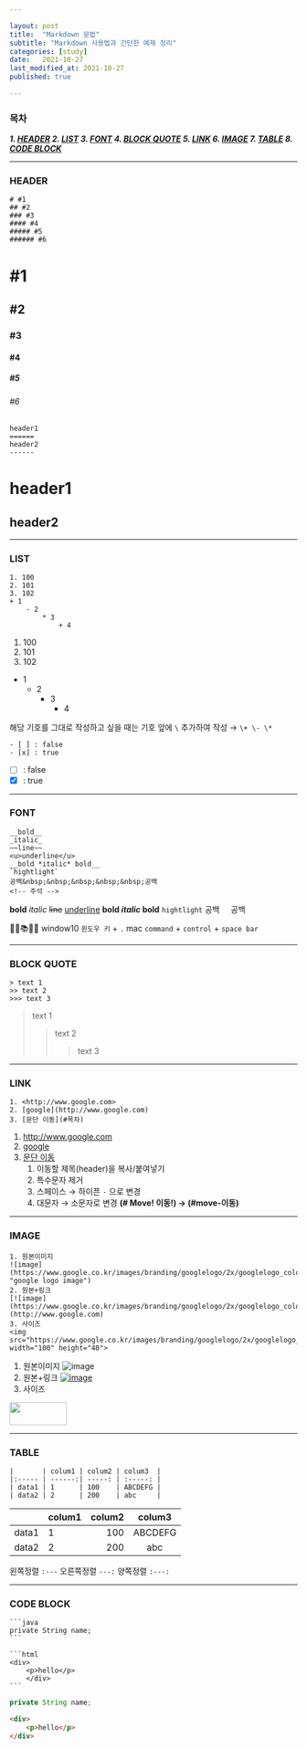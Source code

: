 ```yaml
---

layout: post
title:  "Markdown 문법"
subtitle: "Markdown 사용법과 간단한 예제 정리"
categories: [study]
date:   2021-10-27
last_modified_at: 2021-10-27
published: true

---
```


### 목차
___1. [HEADER](#header)
2. [LIST](#list)
3. [FONT](#font)
4. [BLOCK QUOTE](#block-quote)
5. [LINK](#link)
6. [IMAGE](#image)
7. [TABLE](#table)
8. [CODE BLOCK](#code-block)___

---

### HEADER
```
# #1
## #2
### #3
#### #4
##### #5
###### #6
```
# #1
## #2
### #3
#### #4
##### #5
###### #6
```
header1
======
header2
------
```
header1
======
header2
------

---

### LIST
```
1. 100
2. 101
3. 102
+ 1
    - 2
        * 3
            + 4
```
1. 100
2. 101
3. 102
+ 1
    - 2
        * 3
            + 4

해당 기호를 그대로 작성하고 싶을 때는 기호 앞에 `\` 추가하여 작성 → `\+ \- \*`

```
- [ ] : false
- [x] : true
```
- [ ] : false
- [x] : true

---

### FONT
```
__bold__
_italic_
~~line~~
<u>underline</u>
__bold *italic* bold__
`hightlight`
공백&nbsp;&nbsp;&nbsp;&nbsp;&nbsp;공백
<!-- 주석 -->

```
__bold__
_italic_
~~line~~
<u>underline</u>
__bold *italic* bold__
`hightlight`
공백&nbsp;&nbsp;&nbsp;&nbsp;&nbsp;공백

📘📒📚👀✨
window10 `윈도우 키` + `.`
mac `command` + `control` + `space bar`


---

### BLOCK QUOTE
```
> text 1
>> text 2
>>> text 3
```
> text 1
>> text 2
>>> text 3

---

### LINK
```
1. <http://www.google.com>
2. [google](http://www.google.com)
3. [문단 이동](#목차)
```
1. <http://www.google.com>
2. [google](http://www.google.com)
3. [문단 이동](#목차)
    1. 이동할 제목(header)을 복사/붙여넣기
    2. 특수문자 제거
    3. 스페이스 → 하이픈 `-` 으로 변경
    4. 대문자 → 소문자로 변경
    __(# Move! 이동!) → (#move-이동)__

---

### IMAGE
```
1. 원본이미지
![image](https://www.google.co.kr/images/branding/googlelogo/2x/googlelogo_color_160x56dp.png "google logo image")
2. 원본+링크
[![image](https://www.google.co.kr/images/branding/googlelogo/2x/googlelogo_color_160x56dp.png)](http://www.google.com)
3. 사이즈
<img src="https://www.google.co.kr/images/branding/googlelogo/2x/googlelogo_color_160x56dp.png" width="100" height="40">
```
1. 원본이미지
![image](https://www.google.co.kr/images/branding/googlelogo/2x/googlelogo_color_160x56dp.png "google logo image")
2. 원본+링크
[![image](https://www.google.co.kr/images/branding/googlelogo/2x/googlelogo_color_160x56dp.png)](http://www.google.com)
3. 사이즈
<img src="https://www.google.co.kr/images/branding/googlelogo/2x/googlelogo_color_160x56dp.png" width="100" height="40">

---

### TABLE
```
|       | colum1 | colum2 | colum3  |  
|:----- | ------:| -----: | :-----: |  
| data1 | 1      | 100    | ABCDEFG |  
| data2 | 2      | 200    | abc     |
```
|       | colum1 | colum2 | colum3  |  
|------ | :------| -----: | :-----: |  
| data1 | 1      | 100    | ABCDEFG |  
| data2 | 2      | 200    | abc     |
왼쪽정렬 `:---`
오른쪽정렬 `---:`
양쪽정렬 `:---:`

---

### CODE BLOCK
    ```java
    private String name;
    ```

    ```html
    <div>
        <p>hello</p>
        </div>
    ```


```java
private String name;
```

```html
<div>
    <p>hello</p>
</div>
```